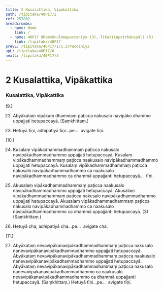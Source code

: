 ```yaml
---
title: 2 Kusalattika, Vipākattika
path: /tipitaka/40P17/2
ref: 257802
breadcrumbs:
  - name: Home
    link: /
  - name: 40P17 Dhammānulomapaccanīya (3), Tikatikapaṭṭhānapāḷi (5)
    link: /tipitaka/40P17
prevL: /tipitaka/40P17/1/1.2/Paccaniya
upL: /tipitaka/40P17/0
nextL: /tipitaka/40P17/3
---
```


# 2 Kusalattika, Vipākattika

### Kusalattika, Vipākattika

(9.)

22. Abyākataṃ vipākaṃ dhammaṃ paṭicca nakusalo navipāko dhammo uppajjati hetupaccayā. (Saṃkhittaṃ.)

23. Hetuyā tīṇi, adhipatiyā tīṇi…pe…  avigate tīṇi.

(10.)

24. Kusalaṃ vipākadhammadhammaṃ paṭicca nakusalo navipākadhammadhammo uppajjati hetupaccayā. Kusalaṃ vipākadhammadhammaṃ paṭicca naakusalo navipākadhammadhammo uppajjati hetupaccayā. Kusalaṃ vipākadhammadhammaṃ paṭicca nakusalo navipākadhammadhammo ca naakusalo navipākadhammadhammo ca dhammā uppajjanti hetupaccayā…  tīṇi.

25. Akusalaṃ vipākadhammadhammaṃ paṭicca naakusalo navipākadhammadhammo uppajjati hetupaccayā. Akusalaṃ vipākadhammadhammaṃ paṭicca nakusalo navipākadhammadhammo uppajjati hetupaccayā. Akusalaṃ vipākadhammadhammaṃ paṭicca nakusalo navipākadhammadhammo ca naakusalo navipākadhammadhammo ca dhammā uppajjanti hetupaccayā. (3) (Saṃkhittaṃ.)

26. Hetuyā cha, adhipatiyā cha…pe…  avigate cha.

(11.)

27. Abyākataṃ nevavipākanavipākadhammadhammaṃ paṭicca nakusalo nanevavipākanavipākadhammadhammo uppajjati hetupaccayā. Abyākataṃ nevavipākanavipākadhammadhammaṃ paṭicca naakusalo nanevavipākanavipākadhammadhammo uppajjati hetupaccayā. Abyākataṃ nevavipākanavipākadhammadhammaṃ paṭicca nakusalo nanevavipākanavipākadhammadhammo ca naakusalo nevavipākanavipākadhammadhammo ca dhammā uppajjanti hetupaccayā. (Saṃkhittaṃ.) Hetuyā tīṇi…pe…  avigate tīṇi.


